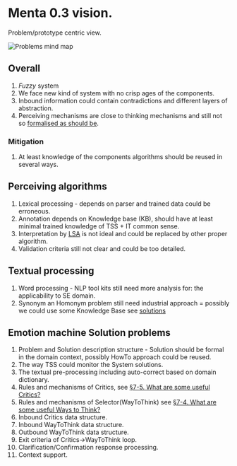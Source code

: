 # Menta 0.3 vision.
Problem/prototype centric view.

![Problems mind map](https://github.com/menta/menta-0.3/raw/master/doc/informal/mind-maps/problem%20highlevel.png)

## Overall

 1. *Fuzzy* system
  2. We face new kind of system with no crisp ages of the components.
  2. Inbound information could contain contradictions and different layers of abstraction.
 1. Perceiving mechanisms are close to thinking mechanisms and still not so [formalised as should be](https://github.com/menta/menta-0.3/blob/master/doc/informal/formalisation-criteria.md).

### Mitigation

 1. At least knowledge of the components algorithms should be reused in several ways.


## Perceiving algorithms

 1. Lexical processing - depends on parser and trained data could be erroneous.
 1. Annotation depends on Knowledge base (KB), should have at least minimal trained knowledge of TSS + IT common sense.
 1. Interpretation by [LSA](http://en.wikipedia.org/wiki/Latent_semantic_analysis) is not ideal and could be replaced by other proper algorithm.
 1. Validation criteria still not clear and could be too detailed.

## Textual processing

 1. Word processing - NLP tool kits still need more analysis for: the applicability to SE domain.
 1. Synonym an Homonym problem still need industrial approach = possibly we could use some Knowledge Base see [solutions](https://github.com/menta/menta-0.3/blob/master/doc/informal/solution-ideas.md)

## Emotion machine Solution problems

 1. Problem and Solution description structure - Solution should be formal in the domain context, possibly HowTo approach could be reused.
 1. The way TSS could monitor the System solutions.
 1. The textual pre-processing including auto-correct based on domain dictionary.
 1. Rules and mechanisms of Critics, see [§7-5. What are some useful Critics?](http://web.media.mit.edu/~minsky/E7/eb7.html)
 1. Rules and mechanisms of Selector(WayToThink) see [§7-4. What are some useful Ways to Think?](http://web.media.mit.edu/~minsky/E7/eb7.html)
 1. Inbound Critics data structure.
 1. Inbound WayToThink data structure.
 1. Outbound WayToThink data structure.
 1. Exit criteria of Critics->WayToThink loop.
 1. Clarification/Confirmation response processing.
 1. Context support.